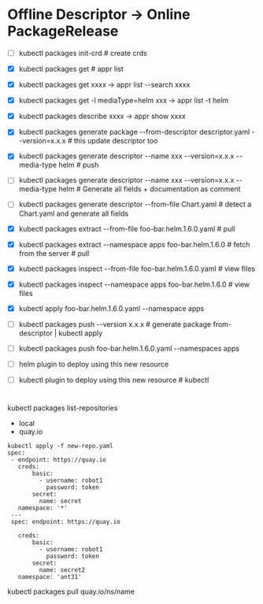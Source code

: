 # Offline Descriptor -> Online PackageRelease

- [ ] kubectl packages init-crd  # create crds
- [x] kubectl packages get  # appr list
- [x] kubectl packages get xxxx -> appr list --search xxxx
- [x] kubectl packages get -l mediaType=helm xxx -> appr list -t helm
- [x] kubectl packages describe xxxx -> appr show xxxx

- [x] kubectl packages generate package --from-descriptor descriptor.yaml --version=x.x.x  # this update descriptor too
- [x] kubectl packages generate descriptor  --name xxx --version=x.x.x --media-type helm   # push

- [ ] kubectl packages generate descriptor  --name xxx --version=x.x.x --media-type helm   # Generate all fields + documentation as comment
- [ ] kubectl packages generate descriptor  --from-file Chart.yaml   #  detect a Chart.yaml and generate all fields

- [x] kubectl packages extract --from-file foo-bar.helm.1.6.0.yaml # pull
- [x] kubectl packages extract --namespace apps foo-bar.helm.1.6.0   # fetch from the server  # pull
- [x] kubectl packages inspect --from-file foo-bar.helm.1.6.0.yaml # view files
- [x] kubectl packages inspect --namespace apps foo-bar.helm.1.6.0   # view files
- [x] kubectl apply foo-bar.helm.1.6.0.yaml --namespace apps

- [ ] kubectl packages push --version x.x.x # generate package from-descriptor | kubectl apply
- [ ] kubectl packages push foo-bar.helm.1.6.0.yaml --namespaces apps

- [ ] helm plugin to deploy using this new resource
- [ ] kubectl plugin to deploy using this new resource # kubectl
#
kubectl packages list-repositories
- local
- quay.io

```
kubectl apply -f new-repo.yaml
spec:
 - endpoint: https://quay.io
   creds:
       basic:
         - username: robot1
           password: token
       secret:
         name: secret
   namespace: '*'
 ---
 spec: endpoint: https://quay.io

   creds:
       basic:
         - username: robot1
           password: token
       secret:
         name: secret2
   namespace: 'ant31'
```

kubectl packages pull quay.io/ns/name
